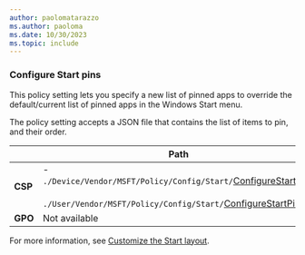 ```yaml
---
author: paolomatarazzo
ms.author: paoloma
ms.date: 10/30/2023
ms.topic: include
---
```


### Configure Start pins

This policy setting lets you specify a new list of pinned apps to override the default/current list of pinned apps in the Windows Start menu.

The policy setting accepts a JSON file that contains the list of items to pin, and their order.

|  | Path |
|--|--|
| **CSP** | - `./Device/Vendor/MSFT/Policy/Config/Start/`[ConfigureStartPins](/windows/client-management/mdm/policy-csp-start#configurestartpins)<br><br>`./User/Vendor/MSFT/Policy/Config/Start/`[ConfigureStartPins](/windows/client-management/mdm/policy-csp-start#configurestartpins)|
| **GPO** | Not available |

For more information, see [Customize the Start layout](../layout.md).
